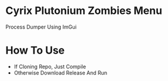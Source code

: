 # Cyrix Plutonium Zombies Menu
Process Dumper Using ImGui
<h1>How To Use</h1>
<ul>
  <li>If Cloning Repo, Just Compile</a></li>
  <li>Otherwise Download Release And Run</li>
</ul>

